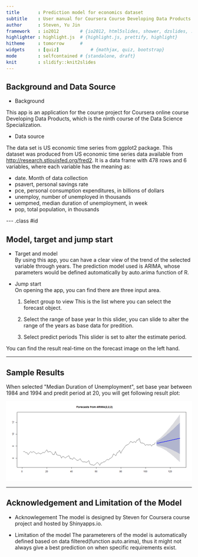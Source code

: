```yaml
---
title       : Prediction model for economics dataset
subtitle    : User manual for Coursera Course Developing Data Products project app
author      : Steven, Yu Jin
framework   : io2012        # {io2012, html5slides, shower, dzslides, ...}
highlighter : highlight.js  # {highlight.js, prettify, highlight}
hitheme     : tomorrow      # 
widgets     : [quiz]            # {mathjax, quiz, bootstrap}
mode        : selfcontained # {standalone, draft}
knit        : slidify::knit2slides
---
```


## Background and Data Source

- Background

This app is an application for the course project for Coursera online course Developing Data Products, which is the ninth course of the Data Science Specialization. 

- Data source

The data set is US economic time series from ggplot2 package. This dataset was produced from US economic time series data available from http://research.stlouisfed.org/fred2. It is a data frame with 478 rows and 6 variables, where each variable has the meaning as:

- date. Month of data collection
- psavert, personal savings rate
- pce, personal consumption expenditures, in billions of dollars
- unemploy, number of unemployed in thousands
- uempmed, median duration of unemployment, in week
- pop, total population, in thousands


--- .class #id 

## Model, target and jump start

- Target and model  
By using this app, you can have a clear view of the trend of the selected variable through years.
The prediction model used is ARIMA, whose parameters would be defined automatically by auto.arima function of R.

- Jump start  
On opening the app, you can find there are three input area.
  
  
  1) Select group to view
This is the list where you can select the forecast object.

  2) Select the range of base year
In this slider, you can slide to alter the range of the years as base data for predition.

  3) Select predict periods
This slider is set to alter the estimate period.

You can find the result real-time on the forecast image on the left hand.

---

## Sample Results

When selected "Median Duration of Unemployment", set base year between 1984 and 1994 and predit period at 20, you will get following result plot:

![plot of chunk unnamed-chunk-1](assets/fig/unnamed-chunk-1-1.png) 

---



## Acknowledgement and Limitation of the Model

- Acknowlegement
The model is designed by Steven for Coursera course project and hosted by Shinyapps.io.

- Limitation of the model
The parameterers of the model is automatically defined based on data filtered(function auto.arima), thus it might not always give a best prediction on when specific requirements exist.


